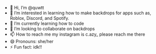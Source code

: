 - 👋 Hi, I’m @quwtt
- 👀 I’m interested in learning how to make backdrops for apps such as, Roblox, Discord, and Spotify.
- 🌱 I’m currently learning how to code
- 💞️ I’m looking to collaborate on backdrops
- 📫 How to reach me my instagram is c.azy_ please reach me there
- 😄 Pronouns: she/her
- ⚡ Fun fact: idk!!

<!---
quwtt/quwtt is a ✨ special ✨ repository because its `README.md` (this file) appears on your GitHub profile.
You can click the Preview link to take a look at your changes.
--->
